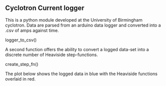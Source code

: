 ## Cyclotron Current logger 
This is a python module developed at the University of Birmingham cyclotron. 
Data are parsed from an arduino data logger and converted into a .csv of amps against time. 

logger_to_csv()

A second function offers the ability to convert a logged data-set into a discrete number of Heaviside step-functions. 

create_step_fn()

The plot below shows the logged data in blue with the Heaviside functions overlaid in red. 